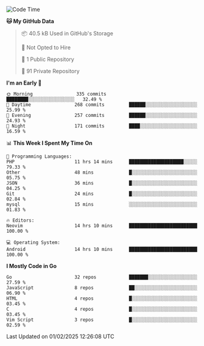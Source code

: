 
<!--START_SECTION:waka-->
![Code Time](http://img.shields.io/badge/Code%20Time-5%2C672%20hrs%2041%20mins-blue)

**🐱 My GitHub Data** 

> 📦 40.5 kB Used in GitHub's Storage 
 > 
> 🚫 Not Opted to Hire
 > 
> 📜 1 Public Repository 
 > 
> 🔑 91 Private Repository 
 > 
**I'm an Early 🐤** 

```text
🌞 Morning                335 commits         ████████░░░░░░░░░░░░░░░░░   32.49 % 
🌆 Daytime                268 commits         ██████░░░░░░░░░░░░░░░░░░░   25.99 % 
🌃 Evening                257 commits         ██████░░░░░░░░░░░░░░░░░░░   24.93 % 
🌙 Night                  171 commits         ████░░░░░░░░░░░░░░░░░░░░░   16.59 % 
```


📊 **This Week I Spent My Time On** 

```text
💬 Programming Languages: 
PHP                      11 hrs 14 mins      ████████████████████░░░░░   79.33 % 
Other                    48 mins             █░░░░░░░░░░░░░░░░░░░░░░░░   05.75 % 
JSON                     36 mins             █░░░░░░░░░░░░░░░░░░░░░░░░   04.25 % 
Git                      24 mins             █░░░░░░░░░░░░░░░░░░░░░░░░   02.84 % 
mysql                    15 mins             ░░░░░░░░░░░░░░░░░░░░░░░░░   01.83 % 

🔥 Editors: 
Neovim                   14 hrs 10 mins      █████████████████████████   100.00 % 

💻 Operating System: 
Android                  14 hrs 10 mins      █████████████████████████   100.00 % 
```

**I Mostly Code in Go** 

```text
Go                       32 repos            ███████░░░░░░░░░░░░░░░░░░   27.59 % 
JavaScript               8 repos             ██░░░░░░░░░░░░░░░░░░░░░░░   06.90 % 
HTML                     4 repos             █░░░░░░░░░░░░░░░░░░░░░░░░   03.45 % 
C                        4 repos             █░░░░░░░░░░░░░░░░░░░░░░░░   03.45 % 
Vim Script               3 repos             █░░░░░░░░░░░░░░░░░░░░░░░░   02.59 % 
```




 Last Updated on 01/02/2025 12:26:08 UTC
<!--END_SECTION:waka-->
